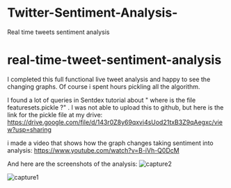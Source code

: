 # Twitter-Sentiment-Analysis-
Real time tweets sentiment analysis
# real-time-tweet-sentiment-analysis
I completed this full functional live tweet analysis and happy to see the changing graphs. Of course i spent hours pickling all the algorithm.

I found a lot of queries in Sentdex tutorial about " where is the file featuresets.pickle ?" . I was not able to upload this to github, but here is the link for the pickle file at my drive: https://drive.google.com/file/d/143r0Z8y69qxvi4sUod21txB3Z9qAegxc/view?usp=sharing

i made a video that shows how the graph changes taking sentiment into analysis:  https://www.youtube.com/watch?v=B-iVh-Q0DcM

And here are the screenshots of the analysis: 
![capture2](https://user-images.githubusercontent.com/24986485/36205315-6c674058-11b6-11e8-9313-4fba4e2793c8.JPG)

![capture1](https://user-images.githubusercontent.com/24986485/36205430-daccba6e-11b6-11e8-9b7f-49cfded49efe.JPG)
